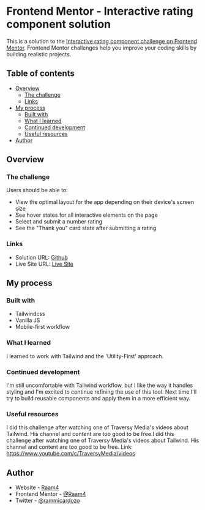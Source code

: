 # Frontend Mentor - Interactive rating component solution

This is a solution to the [Interactive rating component challenge on Frontend Mentor](https://www.frontendmentor.io/challenges/interactive-rating-component-koxpeBUmI). Frontend Mentor challenges help you improve your coding skills by building realistic projects. 

## Table of contents

- [Overview](#overview)
  - [The challenge](#the-challenge)
  - [Links](#links)
- [My process](#my-process)
  - [Built with](#built-with)
  - [What I learned](#what-i-learned)
  - [Continued development](#continued-development)
  - [Useful resources](#useful-resources)
- [Author](#author)

## Overview

### The challenge

Users should be able to:

- View the optimal layout for the app depending on their device's screen size
- See hover states for all interactive elements on the page
- Select and submit a number rating
- See the "Thank you" card state after submitting a rating

### Links

- Solution URL: [Github](https://github.com/Raam4/FE-Mentor-Challenges/tree/main/interactive-rating-component-main)
- Live Site URL: [Live Site](https://friendly-sunflower-cc83a4.netlify.app/)

## My process

### Built with

- Tailwindcss
- Vanilla JS
- Mobile-first workflow

### What I learned

I learned to work with Tailwind and the 'Utility-First' approach.

### Continued development

I'm still uncomfortable with Tailwind workflow, but I like the way it handles styling and I'm excited to continue refining the use of this tool.
Next time I'll try to build reusable components and apply them in a more efficient way.

### Useful resources

I did this challenge after watching one of Traversy Media's videos about Tailwind. His channel and content are too good to be free.I did this challenge after watching one of Traversy Media's videos about Tailwind. His channel and content are too good to be free. Link: https://www.youtube.com/c/TraversyMedia/videos

## Author

- Website - [Raam4](https://portfolio-rcardozo.web.app)
- Frontend Mentor - [@Raam4](https://www.frontendmentor.io/profile/Raam4)
- Twitter - [@rammicardozo](https://www.twitter.com/rammicardozo)

